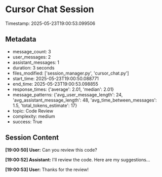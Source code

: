 # Cursor Chat Session

Timestamp: 2025-05-23T19:00:53.099506

## Metadata

- message_count: 3
- user_messages: 2
- assistant_messages: 1
- duration: 3 seconds
- files_modified: ['session_manager.py', 'cursor_chat.py']
- start_time: 2025-05-23T19:00:50.088771
- end_time: 2025-05-23T19:00:53.098855
- response_times: {'average': 2.01, 'median': 2.01}
- message_patterns: {'avg_user_message_length': 24, 'avg_assistant_message_length': 48, 'avg_time_between_messages': 1.5, 'total_tokens_estimate': 17}
- topic: Code Review
- complexity: medium
- success: True

## Session Content

**[19:00:50] User:** Can you review this code?

**[19:00:52] Assistant:** I'll review the code. Here are my suggestions...

**[19:00:53] User:** Thanks for the review!

